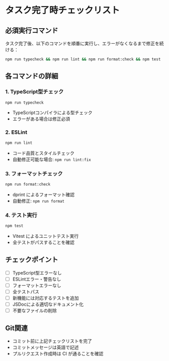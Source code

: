 # タスク完了時チェックリスト

## 必須実行コマンド

タスク完了後、以下のコマンドを順番に実行し、エラーがなくなるまで修正を続ける：

```bash
npm run typecheck && npm run lint && npm run format:check && npm test
```

## 各コマンドの詳細

### 1. TypeScript型チェック

```bash
npm run typecheck
```

- TypeScriptコンパイラによる型チェック
- エラーがある場合は修正必須

### 2. ESLint

```bash
npm run lint
```

- コード品質とスタイルチェック
- 自動修正可能な場合: `npm run lint:fix`

### 3. フォーマットチェック

```bash
npm run format:check
```

- dprint によるフォーマット確認
- 自動修正: `npm run format`

### 4. テスト実行

```bash
npm test
```

- Vitest によるユニットテスト実行
- 全テストがパスすることを確認

## チェックポイント

- [ ] TypeScript型エラーなし
- [ ] ESLintエラー・警告なし
- [ ] フォーマットエラーなし
- [ ] 全テストパス
- [ ] 新機能には対応するテストを追加
- [ ] JSDocによる適切なドキュメント化
- [ ] 不要なファイルの削除

## Git関連

- コミット前に上記チェックリストを完了
- コミットメッセージは英語で記述
- プルリクエスト作成時は CI が通ることを確認
